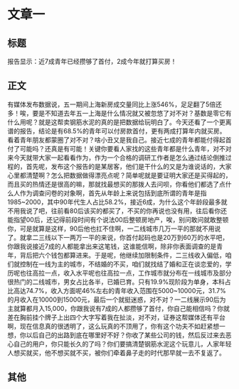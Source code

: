 # 文章一

## 标题

报告显示：近7成青年已经攒够了首付，2成今年就打算买房！

## 正文

有媒体发布数据说，五一期间上海新房成交量同比上涨546%，足足翻了5倍还多！唉，要是不知道去年五一上海是什么情况就又被忽悠了对不对？基数是零它有什么用呢？就是这帮卖钢筋水泥的真的是把数据给玩明白了。今天还看了一个更离谱的报告，结论是有68.5%的青年可以付房款首付，更有两成打算年内就买房。看着青年朋友都蒙圈了对不对？啥小丑又是我自己。接近七成的青年都能付得起首付了可能吗？还真是有可能！关键你要看人家找的这些青年都是什么青年，对不对来今天就带大家一起看看作为，作为一个合格的调研工作者是怎么通过结论倒推过程的，首先呢，发布这个报告的是某居客，他们是干什么的又是为谁说话的，大家心里都清楚啊？怎么把数据做得漂亮点呢？简单呢就是要证明大家还是买得起的，而且买的热情还是很高的嘛，那就找最想买的那拨人去问呗，你看他们都选了点什么人作为调查问卷的对象啊，首先从年龄上来说包括到底所谓的青年是指1985~2000，其中90年代生人占比58.2%，接近6成，为什么这个年龄段最多就不用我说了吧，往前看80后该买的都买了，不买的你再说也没有用，往后看你还能指望00后，还记得前段时间有个说法00后整顿房地产，唉，别问敢问就敢整顿你，可是就算是这样，90后他也扛不住啊，一二线城市几万一平的那就不用说了。就拿二三线以下一两万一平的来说，你首付起码也是20万到60万的水平吧，你跟我说接近7成的人都能拿出来这笔钱，这谁能信啊，除非你表面调查的是青年，背后把六个钱包都算进来。于是呢，他继续加限制条件，二三线收入偏低，咱们就控制在一线为主的城市，不结婚的不买，咱们就找结了婚和正在谈恋爱的，学历呢也往高拉一点，收入水平呢也往高拉一点，工作城市就分布在一线城市及部分很热门的二线城市，男女占比各半，已婚已育。只有19.9%现阶段为单身，本科占比高达74.7%，收入方面呢46%左右的青年收入范围在5000~10000元，31.7%的月收入在10000到15000元，最后一个就挺迷惑，对不对？一二线展示90后为主就算都月入15,000，你跟我说有7成的人都攒够了首付，你自己能相信吗？你就差在胸前挂个牌子上出四个大字写着我在扯淡，对不对，证券这帮媒体还有平台啊，现在信息真的很透明了，这么玩真的不顶用了，你有这个功夫不如赶紧想一想，你以后自己的出路到底在哪里好不好？你收了某些公司的钱，然后反过来去恶心自己的用户，你只能长久的了吗？你们要搞清楚钢筋水泥这个玩意儿，人家年轻人想买就买，他不想买就不买，被你们牵着鼻子走的时代那早就一去不复返了。

## 其他